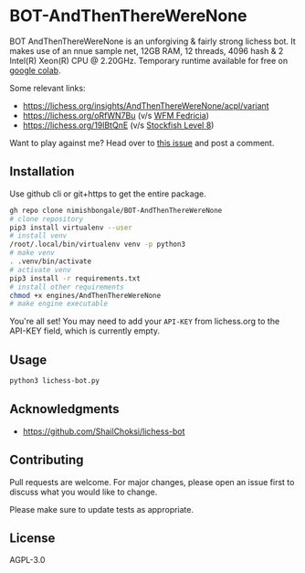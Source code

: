 # BOT-AndThenThereWereNone

BOT AndThenThereWereNone is an unforgiving & fairly strong lichess bot. It makes use of an nnue sample net, 12GB RAM, 12 threads, 4096 hash & 2 Intel(R) Xeon(R) CPU @ 2.20GHz. Temporary runtime available for free on [google colab](https://colab.research.google.com).

Some relevant links:

- https://lichess.org/insights/AndThenThereWereNone/acpl/variant
- https://lichess.org/oRfWN7Bu (v/s [WFM Fedricia](https://lichess.org/streamer/fredericia))
- https://lichess.org/19lBtQnE (v/s [Stockfish Level 8](https://github.com/official-stockfish/Stockfish/releases/tag/sf_8))

Want to play against me? Head over to [this issue](https://github.com/nimishbongale/BOT-AndThenThereWereNone/issues/1) and post a comment. 

## Installation

Use github cli or git+https to get the entire package.

```bash
gh repo clone nimishbongale/BOT-AndThenThereWereNone 
# clone repository
pip3 install virtualenv --user 
# install venv
/root/.local/bin/virtualenv venv -p python3 
# make venv
. .venv/bin/activate 
# activate venv
pip3 install -r requirements.txt 
# install other requirements
chmod +x engines/AndThenThereWereNone 
# make engine executable
```

You're all set! You may need to add your `API-KEY` from lichess.org to the API-KEY field, which is currently empty. 

## Usage

```bash
python3 lichess-bot.py
```

## Acknowledgments

- https://github.com/ShailChoksi/lichess-bot

## Contributing
Pull requests are welcome. For major changes, please open an issue first to discuss what you would like to change.

Please make sure to update tests as appropriate.

## License
AGPL-3.0

